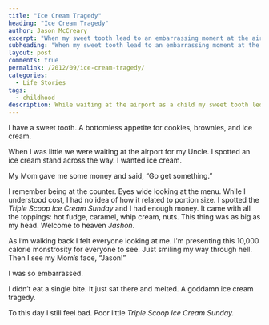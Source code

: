 ```yaml
---
title: "Ice Cream Tragedy"
heading: "Ice Cream Tragedy"
author: Jason McCreary
excerpt: "When my sweet tooth lead to an embarrassing moment at the airport."
subheading: "When my sweet tooth lead to an embarrassing moment at the airport."
layout: post
comments: true
permalink: /2012/09/ice-cream-tragedy/
categories:
  - Life Stories
tags:
  - childhood
description: While waiting at the airport as a child my sweet tooth led to an ice cream tragedy.
---
```

I have a sweet tooth. A bottomless appetite for cookies, brownies, and ice cream.

When I was little we were waiting at the airport for my Uncle. I spotted an ice cream stand across the way. I wanted ice cream.

My Mom gave me some money and said, &ldquo;Go get something.&rdquo;

I remember being at the counter. Eyes wide looking at the menu. While I understood cost, I had no idea of how it related to portion size. I spotted the *Triple Scoop Ice Cream Sunday* and I had enough money. It came with all the toppings: hot fudge, caramel, whip cream, nuts. This thing was as big as my head. Welcome to heaven *Jashon*.

As I&rsquo;m walking back I felt everyone looking at me. I'm presenting this 10,000 calorie monstrosity for everyone to see. Just smiling my way through hell. Then I see my Mom&rsquo;s face, &ldquo;Jason!&rdquo;

I was so embarrassed.

I didn&rsquo;t eat a single bite. It just sat there and melted. A goddamn ice cream tragedy.

To this day I still feel bad. Poor little *Triple Scoop Ice Cream Sunday.*
